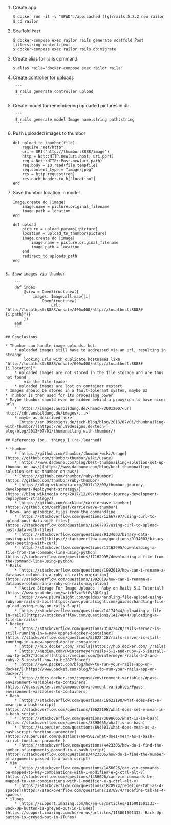 1. Create app

	```
	$ docker run -it -v "$PWD":/app:cached flgl/rails:5.2.2 new railor
	$ cd railor
	```

2. Scaffold `Post`

	```
	$ docker-compose exec railor rails generate scaffold Post title:string content:text
	$ docker-compose exec railor rails db:migrate
	```

3. Create alias for rails command

	```
	$ alias rails='docker-compose exec railor rails'
	```

4. Create controller for uploads

		```
		$ rails generate controller upload
		```

5. Create model for remembering uploaded pictures in db

		```
		$ rails generate model Image name:string path:string
		```

6. Push uploaded images to thumbor

	```
	def upload_to_thumbor(file)
		require "net/http"
		uri = URI("http://thumbor:8888/image")
		http = Net::HTTP.new(uri.host, uri.port)
		req = Net::HTTP::Post.new(uri.path)
		req.body = IO.read(file.tempfile)
		req.content_type = "image/jpeg"
		res = http.request(req)
		res.each_header.to_h["location"]
	end
	```

7. Save thumbor location in model

	```
	Image.create do |image|
		image.name = picture.original_filename
		image.path = location
	end
 
	def upload
		picture = upload_params[:picture]
		location = upload_to_thumbor(picture)
		Image.create do |image|
			image.name = picture.original_filename
			image.path = location
		end
		redirect_to uploads_path
	end
```	

8. Show images via thumbor

	```
	def index
		@view = OpenStruct.new({
			images: Image.all.map{|i| 
				OpenStruct.new(
					url: "http://localhost:8888/unsafe/400x400/http://localhost:8888#{i.path}")}
		})
	end
	```

## Conclusions

* Thumbor can handle image uploads, but:
	* uploaded images still have to addressed via an url, resulting in strange
		looking urls with duplicate hostnames like "http://localhost:8888/unsafe/600x400/http://localhost:8888#{i.location}"
	* uploaded images are not stored in the file storage and are thus not found
		via the file loader
	* uploaded images are lost on container restart
* Images should be stored in a fault-tolerant system, maybe S3
* Thumbor is then used for its processing power
* Maybe thumbor should even be hidden behind a proxy/cdn to have nicer urls
	* `https://images.ausbildung.de/<hmac>/300x200/<url http://cdn.ausbildung.de/images/...>`
	* maybe as described here:
	  [https://en.99designs.de/tech-blog/blog/2013/07/01/thumbnailing-with-thumbor/](https://en.99designs.de/tech-blog/blog/2013/07/01/thumbnailing-with-thumbor/)

## References (or.. things I (re-)learned)

* thumbor
	* [https://github.com/thumbor/thumbor/wiki/Usage](https://github.com/thumbor/thumbor/wiki/Usage)
	* [https://www.dadoune.com/blog/best-thumbnailing-solution-set-up-thumbor-on-aws/](https://www.dadoune.com/blog/best-thumbnailing-solution-set-up-thumbor-on-aws/)
	* [https://github.com/thumbor/ruby-thumbor](https://github.com/thumbor/ruby-thumbor)
	* [https://blog.wikimedia.org/2017/12/09/thumbor-journey-development-deployment-strategy/](https://blog.wikimedia.org/2017/12/09/thumbor-journey-development-deployment-strategy/)
	* [https://github.com/darkleaf/carrierwave-thumbor](https://github.com/darkleaf/carrierwave-thumbor)
* Down- and uploading files from the commandline
	* [https://stackoverflow.com/questions/12667797/using-curl-to-upload-post-data-with-files](https://stackoverflow.com/questions/12667797/using-curl-to-upload-post-data-with-files)
	* [https://stackoverflow.com/questions/9134003/binary-data-posting-with-curl](https://stackoverflow.com/questions/9134003/binary-data-posting-with-curl)
	* [https://stackoverflow.com/questions/17162995/downloading-a-file-from-the-command-line-using-python](https://stackoverflow.com/questions/17162995/downloading-a-file-from-the-command-line-using-python)
* Rails
	* [https://stackoverflow.com/questions/1992019/how-can-i-rename-a-database-column-in-a-ruby-on-rails-migration](https://stackoverflow.com/questions/1992019/how-can-i-rename-a-database-column-in-a-ruby-on-rails-migration)
	* [Active Storage For Image Uploads | Ruby on Rails 5.2 Tutorial](https://www.youtube.com/watch?v=fVtGy3QL9xg)
	* [https://www.pluralsight.com/guides/handling-file-upload-using-ruby-on-rails-5-api](https://www.pluralsight.com/guides/handling-file-upload-using-ruby-on-rails-5-api)
	* [https://stackoverflow.com/questions/14174044/uploading-a-file-in-rails](https://stackoverflow.com/questions/14174044/uploading-a-file-in-rails)
* Docker
	* [https://stackoverflow.com/questions/35022428/rails-server-is-still-running-in-a-new-opened-docker-container](https://stackoverflow.com/questions/35022428/rails-server-is-still-running-in-a-new-opened-docker-container)
	* [https://hub.docker.com/_/rails](https://hub.docker.com/_/rails)
	* [https://medium.com/@wintermeyer/rails-5-2-and-ruby-2-5-install-how-to-bc287f3dacef](https://medium.com/@wintermeyer/rails-5-2-and-ruby-2-5-install-how-to-bc287f3dacef)
	* [https://www.packet.com/blog/how-to-run-your-rails-app-on-docker/](https://www.packet.com/blog/how-to-run-your-rails-app-on-docker/)
	* [https://docs.docker.com/compose/environment-variables/#pass-environment-variables-to-containers](https://docs.docker.com/compose/environment-variables/#pass-environment-variables-to-containers)
* Bash
	* [https://stackoverflow.com/questions/19622198/what-does-set-e-mean-in-a-bash-script](https://stackoverflow.com/questions/19622198/what-does-set-e-mean-in-a-bash-script)
	* [https://stackoverflow.com/questions/3898665/what-is-in-bash](https://stackoverflow.com/questions/3898665/what-is-in-bash)
	* [https://superuser.com/questions/694501/what-does-mean-as-a-bash-script-function-parameter](https://superuser.com/questions/694501/what-does-mean-as-a-bash-script-function-parameter)
	* [https://stackoverflow.com/questions/4423306/how-do-i-find-the-number-of-arguments-passed-to-a-bash-script](https://stackoverflow.com/questions/4423306/how-do-i-find-the-number-of-arguments-passed-to-a-bash-script)
* Vim
	* [https://stackoverflow.com/questions/1456026/can-vim-commands-be-mapped-to-key-combinations-with-1-modifier-e-g-ctrl-alt-v](https://stackoverflow.com/questions/1456026/can-vim-commands-be-mapped-to-key-combinations-with-1-modifier-e-g-ctrl-alt-v)
	* [https://stackoverflow.com/questions/1878974/redefine-tab-as-4-spaces](https://stackoverflow.com/questions/1878974/redefine-tab-as-4-spaces)
* iTunes
	* [https://support.imazing.com/hc/en-us/articles/115001501333--Back-Up-button-is-greyed-out-in-iTunes](https://support.imazing.com/hc/en-us/articles/115001501333--Back-Up-button-is-greyed-out-in-iTunes)


